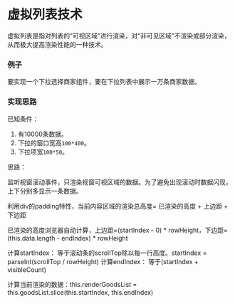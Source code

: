 # 虚拟列表技术

虚拟列表是指对列表的“可视区域”进行渲染，对“非可见区域”不渲染或部分渲染，从而极大提高渲染性能的一种技术。

### 例子

要实现一个下拉选择商家组件，要在下拉列表中展示一万条商家数据。

### 实现思路

已知条件：

1. 有10000条数据。
2. 下拉的窗口宽高`100*400`。
2. 下拉项宽`100*50`。

思路：

监听视窗滚动事件，只渲染视窗可视区域的数据。为了避免出现滚动时数据闪现，上下分别多显示一条数据。

利用div的padding特性，当前内容区域的渲染总高度= 已渲染的高度 + 上边距 + 下边距

已渲染的高度浏览器自动计算，上边距=(startIndex - 0) * rowHeight，下边距= (this.data.length - endIndex) * rowHeight

计算startIndex： 等于滚动条的scrollTop除以每一行高度。startIndex = parseInt(scrollTop / rowHeight)
计算endIndex： 等于(startIndex + visibleCount)

计算当前渲染的数据：this.renderGoodsList = this.goodsList.slice(this.startIndex, this.endIndex)